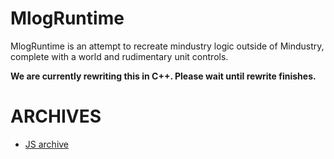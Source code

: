 # MlogRuntime

MlogRuntime is an attempt to recreate mindustry logic outside of Mindustry, complete with a world and rudimentary unit controls.

**We are currently rewriting this in C++. Please wait until rewrite finishes.**

# ARCHIVES
* [JS archive](https://github.com/code-explorer786/MlogRuntime/tree/javascript-archive)
